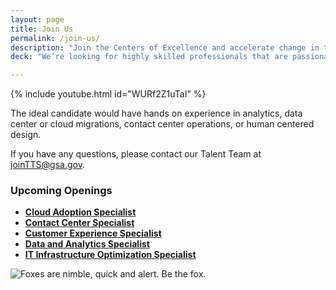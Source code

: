 ```yaml
---
layout: page
title: Join Us
permalink: /join-us/
description: "Join the Centers of Excellence and accelerate change in the government. We focus on Cloud Adoption, IT Infrastructure Optimization, Customer Experience, Contact Center, and Data and Analytics."
deck: "We’re looking for highly skilled professionals that are passionate about making a positive impact in the government and thrive in fast paced environments."

---
```


{% include youtube.html id="WURf2Z1uTaI" %}

The ideal candidate would have hands on experience in analytics, data center or cloud migrations, contact center operations, or human centered design.

If you have any questions, please contact our Talent Team at [joinTTS@gsa.gov](mailto:joinTTS@gsa.gov).

### Upcoming Openings

- [**Cloud Adoption Specialist** ](https://join.tts.gsa.gov/join/upcoming-CoE-cloud-adoption-specialist/)
- [**Contact Center Specialist** ](https://join.tts.gsa.gov/join/upcoming-coe-contact-center-optimization-specialist/)
- [**Customer Experience Specialist** ](https://join.tts.gsa.gov/join/upcoming-coe-customer-experience-specialist/)
- [**Data and Analytics Specialist** ](https://join.tts.gsa.gov/join/upcoming-coe-data-and-analytics-specialist/)
- [**IT Infrastructure Optimization Specialist**](https://join.tts.gsa.gov/join/upcoming-coe-infrastructure-optimization-specialist/)

<img class="fox" src="{{ 'assets/img/fox.png' | absolute_url }}" title="Foxes are nimble, quick and alert. Be the fox." alt="Foxes are nimble, quick and alert. Be the fox.">
